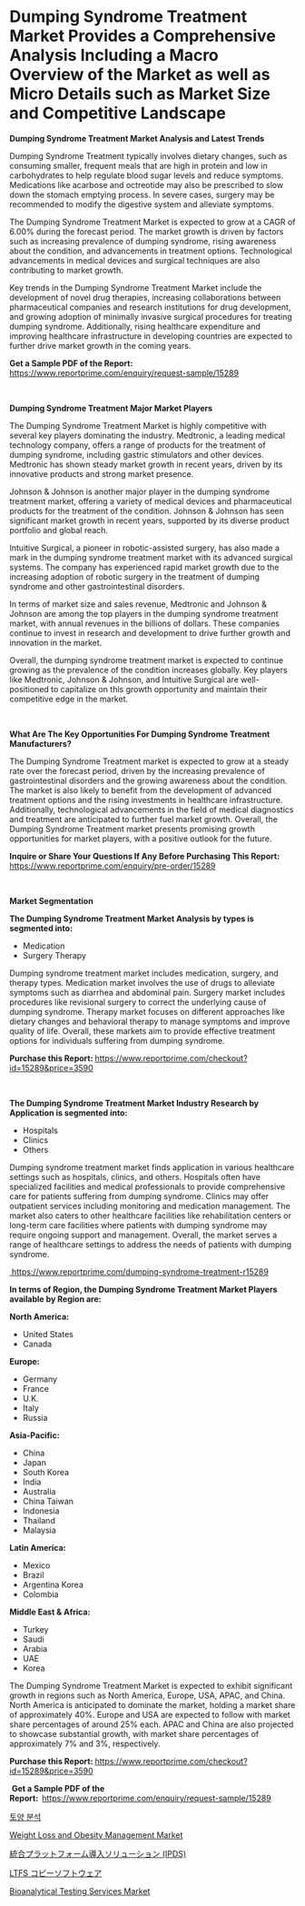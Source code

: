 <p><h1>Dumping Syndrome Treatment Market Provides a Comprehensive Analysis Including a Macro Overview of the Market as well as Micro Details such as Market Size and Competitive Landscape</h1></p><p><strong>Dumping Syndrome Treatment Market Analysis and Latest Trends</strong></p>
<p><p>Dumping Syndrome Treatment typically involves dietary changes, such as consuming smaller, frequent meals that are high in protein and low in carbohydrates to help regulate blood sugar levels and reduce symptoms. Medications like acarbose and octreotide may also be prescribed to slow down the stomach emptying process. In severe cases, surgery may be recommended to modify the digestive system and alleviate symptoms.</p><p>The Dumping Syndrome Treatment Market is expected to grow at a CAGR of 6.00% during the forecast period. The market growth is driven by factors such as increasing prevalence of dumping syndrome, rising awareness about the condition, and advancements in treatment options. Technological advancements in medical devices and surgical techniques are also contributing to market growth.</p><p>Key trends in the Dumping Syndrome Treatment Market include the development of novel drug therapies, increasing collaborations between pharmaceutical companies and research institutions for drug development, and growing adoption of minimally invasive surgical procedures for treating dumping syndrome. Additionally, rising healthcare expenditure and improving healthcare infrastructure in developing countries are expected to further drive market growth in the coming years.</p></p>
<p><strong>Get a Sample PDF of the Report:&nbsp;</strong> <a href="https://www.reportprime.com/enquiry/request-sample/15289">https://www.reportprime.com/enquiry/request-sample/15289</a></p>
<p>&nbsp;</p>
<p><strong>Dumping Syndrome Treatment Major Market Players</strong></p>
<p><p>The Dumping Syndrome Treatment Market is highly competitive with several key players dominating the industry. Medtronic, a leading medical technology company, offers a range of products for the treatment of dumping syndrome, including gastric stimulators and other devices. Medtronic has shown steady market growth in recent years, driven by its innovative products and strong market presence.</p><p>Johnson & Johnson is another major player in the dumping syndrome treatment market, offering a variety of medical devices and pharmaceutical products for the treatment of the condition. Johnson & Johnson has seen significant market growth in recent years, supported by its diverse product portfolio and global reach.</p><p>Intuitive Surgical, a pioneer in robotic-assisted surgery, has also made a mark in the dumping syndrome treatment market with its advanced surgical systems. The company has experienced rapid market growth due to the increasing adoption of robotic surgery in the treatment of dumping syndrome and other gastrointestinal disorders.</p><p>In terms of market size and sales revenue, Medtronic and Johnson & Johnson are among the top players in the dumping syndrome treatment market, with annual revenues in the billions of dollars. These companies continue to invest in research and development to drive further growth and innovation in the market.</p><p>Overall, the dumping syndrome treatment market is expected to continue growing as the prevalence of the condition increases globally. Key players like Medtronic, Johnson & Johnson, and Intuitive Surgical are well-positioned to capitalize on this growth opportunity and maintain their competitive edge in the market.</p></p>
<p>&nbsp;</p>
<p><strong>What Are The Key Opportunities For Dumping Syndrome Treatment Manufacturers?</strong></p>
<p><p>The Dumping Syndrome Treatment market is expected to grow at a steady rate over the forecast period, driven by the increasing prevalence of gastrointestinal disorders and the growing awareness about the condition. The market is also likely to benefit from the development of advanced treatment options and the rising investments in healthcare infrastructure. Additionally, technological advancements in the field of medical diagnostics and treatment are anticipated to further fuel market growth. Overall, the Dumping Syndrome Treatment market presents promising growth opportunities for market players, with a positive outlook for the future.</p></p>
<p><strong>Inquire or Share Your Questions If Any Before Purchasing This Report:</strong> <a href="https://www.reportprime.com/enquiry/pre-order/15289">https://www.reportprime.com/enquiry/pre-order/15289</a></p>
<p>&nbsp;</p>
<p><strong>Market Segmentation</strong></p>
<p><strong>The Dumping Syndrome Treatment Market Analysis by types is segmented into:</strong></p>
<p><ul><li>Medication</li><li>Surgery Therapy</li></ul></p>
<p><p>Dumping syndrome treatment market includes medication, surgery, and therapy types. Medication market involves the use of drugs to alleviate symptoms such as diarrhea and abdominal pain. Surgery market includes procedures like revisional surgery to correct the underlying cause of dumping syndrome. Therapy market focuses on different approaches like dietary changes and behavioral therapy to manage symptoms and improve quality of life. Overall, these markets aim to provide effective treatment options for individuals suffering from dumping syndrome.</p></p>
<p><strong>Purchase this Report:&nbsp;</strong><a href="https://www.reportprime.com/checkout?id=15289&price=3590">https://www.reportprime.com/checkout?id=15289&price=3590</a></p>
<p>&nbsp;</p>
<p><strong>The Dumping Syndrome Treatment Market Industry Research by Application is segmented into:</strong></p>
<p><ul><li>Hospitals</li><li>Clinics</li><li>Others</li></ul></p>
<p><p>Dumping syndrome treatment market finds application in various healthcare settings such as hospitals, clinics, and others. Hospitals often have specialized facilities and medical professionals to provide comprehensive care for patients suffering from dumping syndrome. Clinics may offer outpatient services including monitoring and medication management. The market also caters to other healthcare facilities like rehabilitation centers or long-term care facilities where patients with dumping syndrome may require ongoing support and management. Overall, the market serves a range of healthcare settings to address the needs of patients with dumping syndrome.</p></p>
<p><a href="https://www.reportprime.com/dumping-syndrome-treatment-r15289">&nbsp;https://www.reportprime.com/dumping-syndrome-treatment-r15289</a></p>
<p><strong>In terms of Region, the Dumping Syndrome Treatment Market Players available by Region are:</strong></p>
<p>
    <p> <strong> North America: </strong>
        <ul>
            <li>United States</li>
            <li>Canada</li>
        </ul>
        </p> 
    <p> <strong> Europe: </strong>
        <ul>
            <li>Germany</li>
            <li>France</li>
            <li>U.K.</li>
            <li>Italy</li>
            <li>Russia</li>
        </ul>
        </p> 
    <p> <strong> Asia-Pacific: </strong>
        <ul>
            <li>China</li>
            <li>Japan</li>
            <li>South Korea</li>
            <li>India</li>
            <li>Australia</li>
            <li>China Taiwan</li>
            <li>Indonesia</li>
            <li>Thailand</li>
            <li>Malaysia</li>
        </ul>
        </p> 
    <p> <strong> Latin America: </strong>
        <ul>
            <li>Mexico</li>
            <li>Brazil</li>
            <li>Argentina Korea</li>
            <li>Colombia</li>
        </ul>
        </p> 
    <p> <strong> Middle East & Africa: </strong>
        <ul>
            <li>Turkey</li>
            <li>Saudi</li>
            <li>Arabia</li>
            <li>UAE</li>
            <li>Korea</li>
        </ul>
    </p>
    </p>
<p><p>The Dumping Syndrome Treatment Market is expected to exhibit significant growth in regions such as North America, Europe, USA, APAC, and China. North America is anticipated to dominate the market, holding a market share of approximately 40%. Europe and USA are expected to follow with market share percentages of around 25% each. APAC and China are also projected to showcase substantial growth, with market share percentages of approximately 7% and 3%, respectively.</p></p>
<p><strong>Purchase this Report: </strong><a href="https://www.reportprime.com/checkout?id=15289&price=3590">https://www.reportprime.com/checkout?id=15289&price=3590</a></p>
<p>&nbsp;<strong>Get a Sample PDF of the Report:&nbsp;&nbsp;</strong><a href="https://www.reportprime.com/enquiry/request-sample/15289">https://www.reportprime.com/enquiry/request-sample/15289</a></p>
<p><strong></strong></p>
<p><p><a href="https://github.com/AidenReinger/Market-Research-Report-List-1/blob/main/735910676022.md">토양 분석</a></p><p><a href="https://github.com/RyleeBauch2023/Market-Research-Report-List-1/blob/main/weight-loss-and-obesity-management-market.md">Weight Loss and Obesity Management Market</a></p><p><a href="https://github.com/kegley4963/Market-Research-Report-List-1/blob/main/934222881590.md">統合プラットフォーム導入ソリューション (IPDS)</a></p><p><a href="https://github.com/FrancoWeber2023/Market-Research-Report-List-1/blob/main/318506081591.md">LTFS コピーソフトウェア</a></p><p><a href="https://github.com/AndreanneHane2023/Market-Research-Report-List-1/blob/main/bioanalytical-testing-services-market.md">Bioanalytical Testing Services Market</a></p></p>